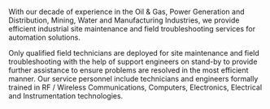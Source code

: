 
With our decade of experience in the Oil & Gas, Power Generation and Distribution, Mining, Water and Manufacturing Industries, we provide efficient industrial site maintenance and field troubleshooting services for automation solutions.

Only qualified field technicians are deployed for site maintenance and field troubleshooting with the help of support engineers on stand-by to provide further assistance to ensure problems are resolved in the most efficient manner.
Our service personnel include technicians and engineers formally trained in RF / Wireless Communications, Computers, Electronics, Electrical and Instrumentation technologies.